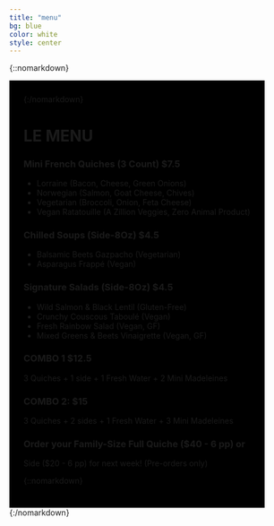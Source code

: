```yaml
---
title: "menu"
bg: blue
color: white
style: center
---
```


{::nomarkdown}
<div style='background-image: url("img/menu/background.jpg");'>
<div style='padding: 5%; text-align: left; display: inline-block; background: black;'>
{:/nomarkdown}

# LE MENU

### Mini French Quiches (3 Count) $7.5

* Lorraine (Bacon, Cheese, Green Onions)
* Norwegian (Salmon, Goat Cheese, Chives)
* Vegetarian (Broccoli, Onion, Feta Cheese)
* Vegan Ratatouille (A Zillion Veggies, Zero Animal Product)

### Chilled Soups (Side-8Oz) $4.5
- Balsamic Beets Gazpacho (Vegetarian)
- Asparagus Frappé (Vegan)

### Signature Salads (Side-8Oz) $4.5
- Wild Salmon & Black Lentil (Gluten-Free)
- Crunchy Couscous Taboulé (Vegan)
- Fresh Rainbow Salad (Vegan, GF)
- Mixed Greens & Beets Vinaigrette (Vegan, GF)

### COMBO 1 $12.5
3 Quiches + 1 side + 1 Fresh Water + 2 Mini Madeleines

### COMBO 2: $15
3 Quiches + 2 sides + 1 Fresh Water + 3 Mini Madeleines

### Order your Family-Size Full Quiche ($40 - 6 pp) or
Side ($20 - 6 pp) for next week! (Pre-orders only)


{::nomarkdown}
</div>
</div>
{:/nomarkdown}
